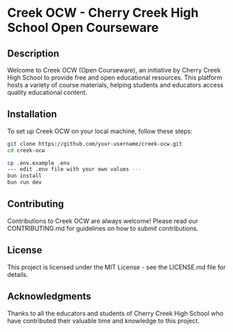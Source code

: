 # Creek OCW - Cherry Creek High School Open Courseware
## Description
Welcome to Creek OCW (Open Courseware), an initiative by Cherry Creek High School to provide free and open educational resources. This platform hosts a variety of course materials, helping students and educators access quality educational content.

## Installation
To set up Creek OCW on your local machine, follow these steps:

```bash
git clone https://github.com/your-username/creek-ocw.git
cd creek-ocw

cp .env.example .env
--- edit .env file with your own values ---
bun install
bun run dev
```

## Contributing
Contributions to Creek OCW are always welcome! Please read our CONTRIBUTING.md for guidelines on how to submit contributions.

## License
This project is licensed under the MIT License - see the LICENSE.md file for details.


## Acknowledgments
Thanks to all the educators and students of Cherry Creek High School who have contributed their valuable time and knowledge to this project.

